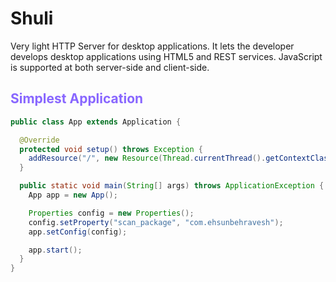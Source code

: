 Shuli
=====

Very light HTTP Server for desktop applications.
It lets the developer develops desktop applications using HTML5 and REST services. JavaScript is supported at both server-side and client-side.

<h2 style="color: #8866ff">Simplest Application</h2>

```java
public class App extends Application {

  @Override
  protected void setup() throws Exception {
    addResource("/", new Resource(Thread.currentThread().getContextClassLoader().getResource("index.html"), "text/html"));
  }

  public static void main(String[] args) throws ApplicationException {
    App app = new App();

    Properties config = new Properties();
    config.setProperty("scan_package", "com.ehsunbehravesh");
    app.setConfig(config);

    app.start();
  }
}
```

